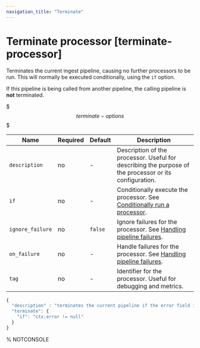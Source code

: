 ```yaml
---
navigation_title: "Terminate"
---
```


# Terminate processor [terminate-processor]


Terminates the current ingest pipeline, causing no further processors to be run. This will normally be executed conditionally, using the `if` option.

If this pipeline is being called from another pipeline, the calling pipeline is **not** terminated.

$$$terminate-options$$$

| Name | Required | Default | Description |
| --- | --- | --- | --- |
| `description` | no | - | Description of the processor. Useful for describing the purpose of the processor or its configuration. |
| `if` | no | - | Conditionally execute the processor. See [Conditionally run a processor](ingest.md#conditionally-run-processor). |
| `ignore_failure` | no | `false` | Ignore failures for the processor. See [Handling pipeline failures](ingest.md#handling-pipeline-failures). |
| `on_failure` | no | - | Handle failures for the processor. See [Handling pipeline failures](ingest.md#handling-pipeline-failures). |
| `tag` | no | - | Identifier for the processor. Useful for debugging and metrics. |

```js
{
  "description" : "terminates the current pipeline if the error field is present",
  "terminate": {
    "if": "ctx.error != null"
  }
}
```

%  NOTCONSOLE

